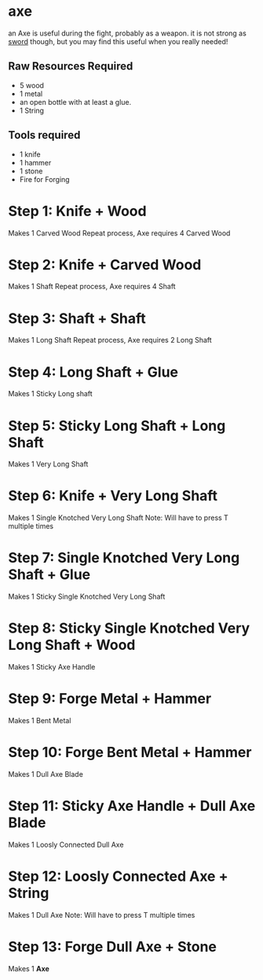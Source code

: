 # axe

an Axe is useful during the fight, probably as a weapon. it is not strong as [sword](../sword) though, but you may find this useful when you really needed!

## Raw Resources Required

* 5 wood
* 1 metal
* an open bottle with at least a glue.
* 1 String

## Tools required
* 1 knife
* 1 hammer
* 1 stone
* Fire for Forging

# Step 1: Knife + Wood
Makes 1 Carved Wood
Repeat process, Axe requires 4 Carved Wood
# Step 2: Knife + Carved Wood
Makes 1 Shaft
Repeat process, Axe requires 4 Shaft
# Step 3: Shaft + Shaft
Makes 1 Long Shaft
Repeat process, Axe requires 2 Long Shaft
# Step 4: Long Shaft + Glue
Makes 1 Sticky Long shaft
# Step 5: Sticky Long Shaft + Long Shaft
Makes 1 Very Long Shaft
# Step 6: Knife + Very Long Shaft
Makes 1 Single Knotched Very Long Shaft
Note: Will have to press T multiple times
# Step 7: Single Knotched Very Long Shaft + Glue
Makes 1 Sticky Single Knotched Very Long Shaft
# Step 8: Sticky Single Knotched Very Long Shaft + Wood
Makes 1 Sticky Axe Handle
# Step 9: Forge Metal + Hammer
Makes 1 Bent Metal
# Step 10: Forge Bent Metal + Hammer
Makes 1 Dull Axe Blade
# Step 11: Sticky Axe Handle + Dull Axe Blade
Makes 1 Loosly Connected Dull Axe
# Step 12: Loosly Connected Axe + String
Makes 1 Dull Axe
Note: Will have to press T multiple times
# Step 13: Forge Dull Axe + Stone
Makes 1 **Axe**
